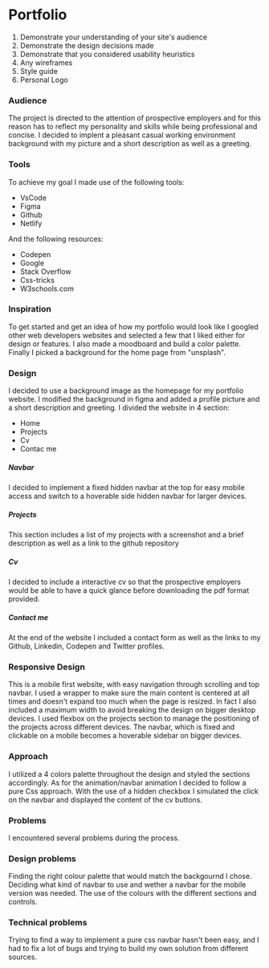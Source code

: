 # Portfolio

1. Demonstrate your understanding of your site's audience
2. Demonstrate the design decisions made
3. Demonstrate that you considered usability heuristics
4. Any wireframes
5. Style guide
6. Personal Logo

### Audience
The project is directed to the attention of prospective employers and for this reason has to reflect my personality and skills while being professional and concise.
I decided to implent a pleasant casual working environment background with my picture and a short description as well as a greeting.

### Tools
To achieve my goal I made use of the following tools:
* VsCode
* Figma
* Github
* Netlify

And the following resources:
* Codepen
* Google
* Stack Overflow
* Css-tricks
* W3schools.com

### Inspiration
To get started and get an idea of how my portfolio would look like I googled other web developers websites and selected a few that I liked either for design or features. I also made a moodboard and build a color palette. Finally I picked a background for the home page from "unsplash".

### Design
I decided to use a background image as the homepage for my portfolio website. I modified the background in figma and added a profile picture and a short description and greeting. 
I divided the website in 4 section:
* Home
* Projects
* Cv
* Contac me
##### Navbar
I decided to implement a fixed hidden navbar at the top for easy mobile access and switch to a hoverable side hidden navbar for larger devices.
##### Projects
This section includes a list of my projects with a screenshot and a brief description as well as a link to the github repository
##### Cv
I decided to include a interactive cv so that the prospective employers would be able to have a quick glance before downloading the pdf format provided.
##### Contact me
At the end of the website I included a contact form as well as the links to my Github, Linkedin, Codepen and Twitter profiles.

### Responsive Design
This is a mobile first website, with easy navigation through scrolling and top navbar. I used a wrapper to make sure the main content is centered at all times and doesn't expand too much when the page is resized. In fact I also included a maximum width to avoid breaking the design on bigger desktop devices. I used flexbox on the projects section to manage the positioning of the projects across different devices.
The navbar, which is fixed and clickable on a mobile becomes a hoverable sidebar on bigger devices.

### Approach
I utilized a 4 colors palette throughout the design and styled the sections accordingly. As for the animation/navbar animation I decided to follow a pure Css approach. With the use of a hidden checkbox I simulated the click on the navbar and displayed the content of the cv buttons.

### Problems
I encountered several problems during the process.
### Design problems
Finding the right colour palette that would match the backgournd I chose. Deciding what kind of navbar to use and wether a navbar for the mobile version was needed. The use of the colours with the different sections and controls.
### Technical problems
Trying to find a way to implement a pure css navbar hasn't been easy, and I had to fix a lot of bugs and trying to build my own solution from different sources. 

